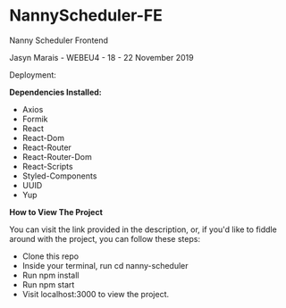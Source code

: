 # NannyScheduler-FE
Nanny Scheduler Frontend 

Jasyn Marais - WEBEU4 - 18 - 22 November 2019

Deployment:

**Dependencies Installed:**

- Axios
- Formik
- React
- React-Dom
- React-Router
- React-Router-Dom
- React-Scripts
- Styled-Components
- UUID
- Yup

**How to View The Project**

You can visit the link provided in the description, or, if you'd like to fiddle around with the project, you can follow these steps:

- Clone this repo
- Inside your terminal, run cd nanny-scheduler
- Run npm install
- Run npm start
- Visit localhost:3000 to view the project.